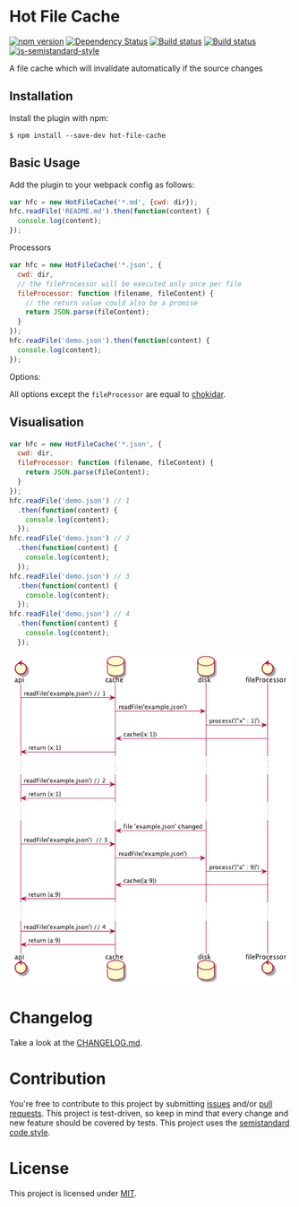 Hot File Cache
========================================
[![npm version](https://badge.fury.io/js/hot-file-cache.svg)](http://badge.fury.io/js/hot-file-cache) [![Dependency Status](https://david-dm.org/jantimon/hot-file-cache.svg)](https://david-dm.org/jantimon/hot-file-cache) [![Build status](https://travis-ci.org/jantimon/hot-file-cache.svg)](https://travis-ci.org/jantimon/hot-file-cache) [![Build status](https://ci.appveyor.com/api/projects/status/u0798wdxt4qho7xq/branch/master?svg=true)](https://ci.appveyor.com/project/jantimon/hot-file-cache/branch/master)
 [![js-semistandard-style](https://img.shields.io/badge/code%20style-semistandard-brightgreen.svg?style=flat-square)](https://github.com/Flet/semistandard)

A file cache which will invalidate automatically if the source changes


Installation
------------

Install the plugin with npm:
```shell
$ npm install --save-dev hot-file-cache
```

Basic Usage
-----------
Add the plugin to your webpack config as follows:

```javascript
var hfc = new HotFileCache('*.md', {cwd: dir});
hfc.readFile('README.md').then(function(content) {
  console.log(content);
});
```

Processors


```javascript
var hfc = new HotFileCache('*.json', {
  cwd: dir,
  // the fileProcessor will be executed only once per file
  fileProcessor: function (filename, fileContent) {
    // the return value could also be a promise
    return JSON.parse(fileContent);
  }
});
hfc.readFile('demo.json').then(function(content) {
  console.log(content);
});
```

Options:

All options except the `fileProcessor` are equal to [chokidar](https://github.com/paulmillr/chokidar#getting-started).

Visualisation
-----------

```javascript
var hfc = new HotFileCache('*.json', {
  cwd: dir,
  fileProcessor: function (filename, fileContent) {
    return JSON.parse(fileContent);
  }
});
hfc.readFile('demo.json') // 1
  .then(function(content) {
    console.log(content);
  });
hfc.readFile('demo.json') // 2
  .then(function(content) {
    console.log(content);
  });
hfc.readFile('demo.json') // 3
  .then(function(content) {
    console.log(content);
  });
hfc.readFile('demo.json') // 4
  .then(function(content) {
    console.log(content);
  });
```

[![Concept flow uml](https://raw.githubusercontent.com/jantimon/hot-file-cache/master/flow.png)](https://github.com/jantimon/hot-file-cache/blob/master/flow.puml)

# Changelog

Take a look at the  [CHANGELOG.md](https://github.com/jantimon/hot-file-cache/tree/master/CHANGELOG.md).


# Contribution

You're free to contribute to this project by submitting [issues](https://github.com/jantimon/hot-file-cache/issues) and/or [pull requests](https://github.com/jantimon/hot-file-cache/pulls). This project is test-driven, so keep in mind that every change and new feature should be covered by tests.
This project uses the [semistandard code style](https://github.com/Flet/semistandard).

# License

This project is licensed under [MIT](https://github.com/jantimon/hot-file-cache/blob/master/LICENSE).
